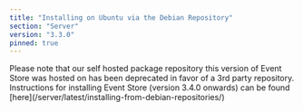 ```yaml
---
title: "Installing on Ubuntu via the Debian Repository"
section: "Server"
version: "3.3.0"
pinned: true
---
```


<span class="note--warning">
Please note that our self hosted package repository this version of Event Store was hosted on has been deprecated in favor of a 3rd party repository.
Instructions for installing Event Store (version 3.4.0 onwards) can be found [here](/server/latest/installing-from-debian-repositories/)
</span>